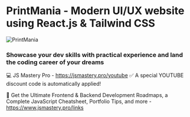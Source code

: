# PrintMania - Modern UI/UX website using React.js & Tailwind CSS

![PrintMania](https://i.ibb.co/BK1Hn0x/Screenshot-2023-08-08-at-4-05-48-PM.png)


### Showcase your dev skills with practical experience and land the coding career of your dreams
💻 JS Mastery Pro - https://jsmastery.pro/youtube
✅ A special YOUTUBE discount code is automatically applied!

📙 Get the Ultimate Frontend & Backend Development Roadmaps, a Complete JavaScript Cheatsheet, Portfolio Tips, and more - https://www.jsmastery.pro/links
